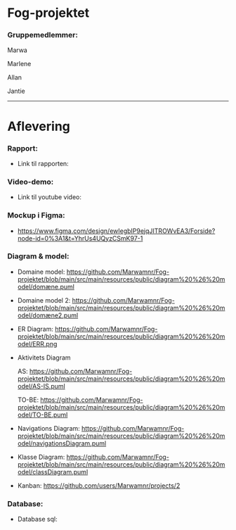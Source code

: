 # Fog-projektet

### Gruppemedlemmer: 

Marwa 

Marlene

Allan

Jantie

-------

# Aflevering 

### Rapport: 
* Link til rapporten: 

### Video-demo: 
* Link til youtube video: 

### Mockup i Figma: 

* https://www.figma.com/design/ewIegbIP9ejqJITROWvEA3/Forside?node-id=0%3A1&t=YhrUs4UQyzCSmK97-1 


### Diagram & model:

* Domaine model: https://github.com/Marwamnr/Fog-projektet/blob/main/src/main/resources/public/diagram%20%26%20model/domæne.puml
  
* Domaine model 2: https://github.com/Marwamnr/Fog-projektet/blob/main/src/main/resources/public/diagram%20%26%20model/domæne2.puml

* ER Diagram: https://github.com/Marwamnr/Fog-projektet/blob/main/src/main/resources/public/diagram%20%26%20model/ERR.png
  
* Aktivitets Diagram

  AS: https://github.com/Marwamnr/Fog-projektet/blob/main/src/main/resources/public/diagram%20%26%20model/AS-IS.puml

  TO-BE: https://github.com/Marwamnr/Fog-projektet/blob/main/src/main/resources/public/diagram%20%26%20model/TO-BE.puml
  
* Navigations Diagram: https://github.com/Marwamnr/Fog-projektet/blob/main/src/main/resources/public/diagram%20%26%20model/navigationsDiagram.puml
  
* Klasse Diagram: https://github.com/Marwamnr/Fog-projektet/blob/main/src/main/resources/public/diagram%20%26%20model/classDiagram.puml

* Kanban: https://github.com/users/Marwamnr/projects/2 
  

### Database: 
* Database sql: 

